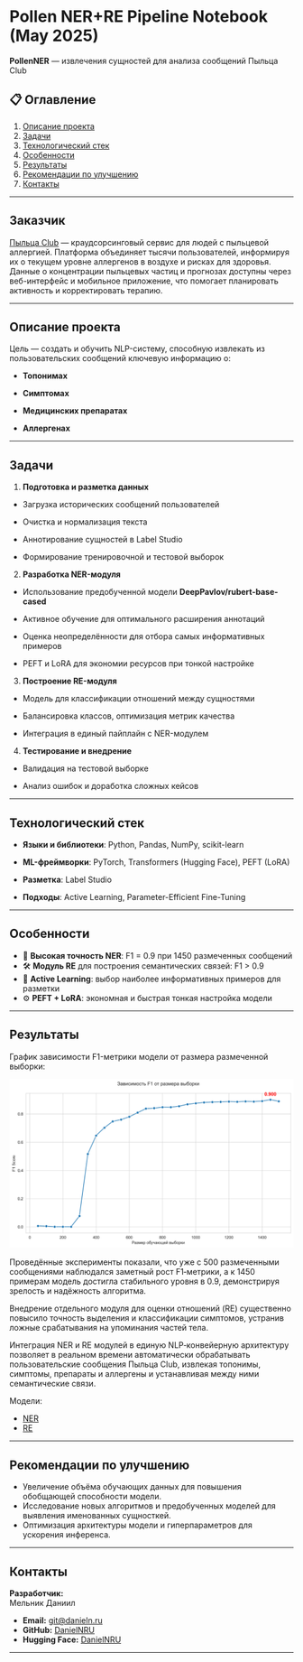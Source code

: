 # Pollen NER+RE Pipeline Notebook (May 2025)

**PollenNER** — извлечения сущностей для анализа сообщений Пыльца Club

## 📋 Оглавление
1. [Описание проекта](#описание-проекта)
2. [Задачи](#задачи)
3. [Технологический стек](#технологический-стек)
4. [Особенности](#особенности)
5. [Результаты](#результаты)
6. [Рекомендации по улучшению](#рекомендации-по-улучшению)
7. [Контакты](#контакты)

---

## Заказчик

[Пыльца Club](https://pollen.club/) — краудсорсинговый сервис для людей с пыльцевой аллергией. Платформа объединяет тысячи пользователей, информируя их о текущем уровне аллергенов в воздухе и рисках для здоровья. Данные о концентрации пыльцевых частиц и прогнозах доступны через веб-интерфейс и мобильное приложение, что помогает планировать активность и корректировать терапию.

---



## Описание проекта



Цель — создать и обучить NLP-систему, способную извлекать из пользовательских сообщений ключевую информацию о:



* **Топонимах**

* **Симптомах**

* **Медицинских препаратах**

* **Аллергенах**



---



## Задачи



1. **Подготовка и разметка данных**



 * Загрузка исторических сообщений пользователей

 * Очистка и нормализация текста

 * Аннотирование сущностей в Label Studio

 * Формирование тренировочной и тестовой выборок



2. **Разработка NER-модуля**



 * Использование предобученной модели **DeepPavlov/rubert-base-cased**

 * Активное обучение для оптимального расширения аннотаций

 * Оценка неопределённости для отбора самых информативных примеров

 * PEFT и LoRA для экономии ресурсов при тонкой настройке



3. **Построение RE-модуля**



 * Модель для классификации отношений между сущностями

 * Балансировка классов, оптимизация метрик качества

 * Интеграция в единый пайплайн с NER-модулем



4. **Тестирование и внедрение**



 * Валидация на тестовой выборке

 * Анализ ошибок и доработка сложных кейсов



---



## Технологический стек



* **Языки и библиотеки**: Python, Pandas, NumPy, scikit-learn

* **ML-фреймворки**: PyTorch, Transformers (Hugging Face), PEFT (LoRA)

* **Разметка**: Label Studio

* **Подходы**: Active Learning, Parameter-Efficient Fine-Tuning



---


## Особенности

- 🚀 **Высокая точность NER**: F1 = 0.9 при 1450 размеченных сообщений
- 🛠️ **Модуль RE** для построения семантических связей: F1 > 0.9
- 🤖 **Active Learning**: выбор наиболее информативных примеров для разметки
- ⚙️ **PEFT + LoRA**: экономная и быстрая тонкая настройка модели

---


## Результаты

График зависимости F1-метрики модели от размера размеченной выборки:

![F1-метрика vs Размер выборки](learning_curve.png)

Проведённые эксперименты показали, что уже с 500 размеченными сообщениями наблюдался заметный рост F1‑метрики, а к 1450 примерам модель достигла стабильного уровня в 0.9, демонстрируя зрелость и надёжность алгоритма.

Внедрение отдельного модуля для оценки отношений (RE) существенно повысило точность выделения и классификации симптомов, устранив ложные срабатывания на упоминания частей тела.

Интеграция NER и RE модулей в единую NLP‑конвейерную архитектуру позволяет в реальном времени автоматически обрабатывать пользовательские сообщения Пыльца Club, извлекая топонимы, симптомы, препараты и аллергены и устанавливая между ними семантические связи.

Модели:
* [NER](https://huggingface.co/DanielNRU/pollen-ner-1400)
* [RE](https://huggingface.co/DanielNRU/pollen-re-model)
---

## Рекомендации по улучшению

- Увеличение объёма обучающих данных для повышения обобщающей способности модели.
- Исследование новых алгоритмов и предобученных моделей для выявления именованных сущносткей.
- Оптимизация архитектуры модели и гиперпараметров для ускорения инференса.

---

## Контакты

**Разработчик:**  
Мельник Даниил 
- **Email:** git@danieln.ru  
- **GitHub:** [DanielNRU](https://github.com/DanielNRU)  
- **Hugging Face:** [DanielNRU](https://huggingface.co/DanielNRU)

---